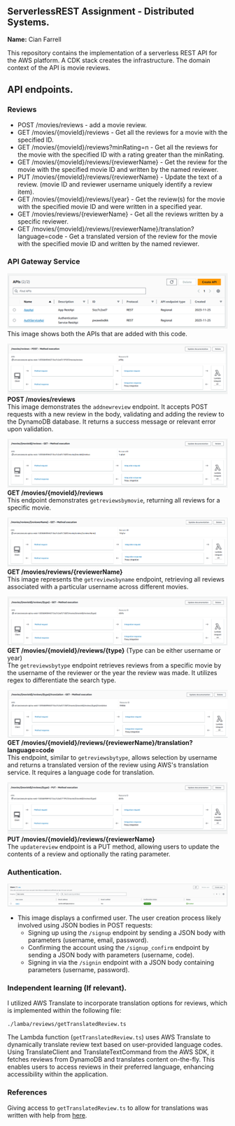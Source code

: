 ## ServerlessREST Assignment - Distributed Systems.

__Name:__ Cian Farrell

This repository contains the implementation of a serverless REST API for the AWS platform. A CDK stack creates the infrastructure. The domain context of the API is movie reviews.

## API endpoints.


### Reviews

+ POST /movies/reviews - add a movie review.
+ GET /movies/{movieId}/reviews - Get all the reviews for a movie with the specified ID.
+ GET /movies/{movieId}/reviews?minRating=n - Get all the reviews for the movie with the specified ID with a rating greater than the minRating.
+ GET /movies/{movieId}/reviews/{reviewerName} - Get the review for the movie with the specified movie ID and written by the named reviewer.
+ PUT /movies/{movieId}/reviews/{reviewerName} - Update the text of a review. (movie ID and reviewer username uniquely identify a review item).
+ GET /movies/{movieId}/reviews/{year} - Get the review(s) for the movie with the specified movie ID and were written in a specified year.
+ GET /movies/reviews/{reviewerName} - Get all the reviews written by a specific reviewer.
+ GET /movies/{movieId}/reviews/{reviewerName}/translation?language=code - Get a translated version of the review for the movie with the specified movie ID and written by the named reviewer.

### API Gateway Service

![API Overview](./images/API-Overview.png)
This image shows both the APIs that are added with this code.

![Add New Review](./images/addnewreview.png)
**POST /movies/reviews**  
This image demonstrates the `addnewreview` endpoint. It accepts POST requests with a new review in the body, validating and adding the review to the DynamoDB database. It returns a success message or relevant error upon validation.

![Get Reviews by Movie](./images/getreviewsbymovie.png)
**GET /movies/{movieId}/reviews**  
This endpoint demonstrates `getreviewsbymovie`, returning all reviews for a specific movie.

![Get All Reviews by Username](./images/getallreviewsbyusername.png)
**GET /movies/reviews/{reviewerName}**  
This image represents the `getreviewsbyname` endpoint, retrieving all reviews associated with a particular username across different movies.

![Get Reviews by Type](./images/getreviewsbytype.png)
**GET /movies/{movieId}/reviews/{type}** (Type can be either username or year)  
The `getreviewsbytype` endpoint retrieves reviews from a specific movie by the username of the reviewer or the year the review was made. It utilizes regex to differentiate the search type.

![Get Review by Movie Translated](./images/getreviewbymovietranslated.png)
**GET /movies/{movieId}/reviews/{reviewerName}/translation?language=code**  
This endpoint, similar to `getreviewsbytype`, allows selection by username and returns a translated version of the review using AWS's translation service. It requires a language code for translation.

![Update Review Contents](./images/updatereviewcontents.png)
**PUT /movies/{movieId}/reviews/{reviewerName}**  
The `updatereview` endpoint is a PUT method, allowing users to update the contents of a review and optionally the rating parameter.

### Authentication.

![Confirmed User](./images/confirmedUser.png)

- This image displays a confirmed user. The user creation process likely involved using JSON bodies in POST requests:
  - Signing up using the `/signup` endpoint by sending a JSON body with parameters (username, email, password).
  - Confirming the account using the `/signup_confirm` endpoint by sending a JSON body with parameters (username, code).
  - Signing in via the `/signin` endpoint with a JSON body containing parameters (username, password).


### Independent learning (If relevant).

I utilized AWS Translate to incorporate translation options for reviews, which is implemented within the following file:
```
./lamba/reviews/getTranslatedReview.ts
```
The Lambda function (`getTranslatedReview.ts`) uses AWS Translate to dynamically translate review text based on user-provided language codes. Using TranslateClient and TranslateTextCommand from the AWS SDK, it fetches reviews from DynamoDB and translates content on-the-fly. This enables users to access reviews in their preferred language, enhancing accessibility within the application.


### References

Giving access to `getTranslatedReview.ts` to allow for translations was written with help from [here](https://docs.aws.amazon.com/cdk/v2/guide/permissions.html).
